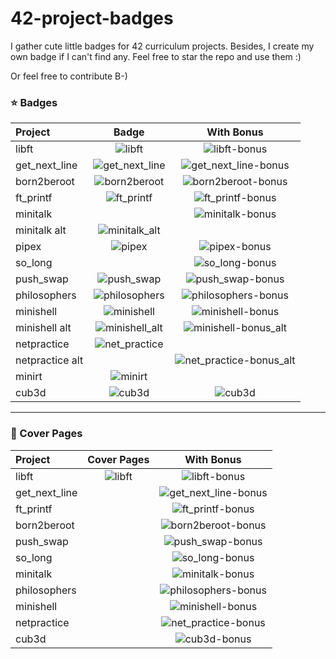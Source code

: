# 42-project-badges
I gather cute little badges for 42 curriculum projects. Besides, I create my own badge if I can't find any. Feel free to star the repo and use them :)

Or feel free to contribute B-)


### ⭐ Badges

| Project       |                    Badge                     |                        With Bonus                        |
| :------------  | :------------------------------------------: | :------------------------------------------------------: |
| libft          |         ![libft](./badges/libft.png)         |         ![libft-bonus](./badges/libft-bonus.png)         |
| get_next_line  | ![get_next_line](./badges/get_next_line.png) | ![get_next_line-bonus](./badges/get_next_line-bonus.png) |
| born2beroot    |   ![born2beroot](./badges/born2beroot.png)   |   ![born2beroot-bonus](./badges/born2beroot-bonus.png)   |
| ft_printf      |     ![ft_printf](./badges/ft_printf.png)     |     ![ft_printf-bonus](./badges/ft_printf-bonus.png)     |
| minitalk       |                                              |      ![minitalk-bonus](./badges/minitalk-bonus.png)      |
| minitalk alt   |  ![minitalk_alt](./badges/minitalk_alt.png)  |                                                          |
| pipex          |      ![pipex](./badges/pipex_frame.png)      |         ![pipex-bonus](./badges/pipex-bonus.png)         |
| so_long        |                                              |       ![so_long-bonus](./badges/so_long-bonus.png)       |
| push_swap      |     ![push_swap](./badges/push_swap.png)     |     ![push_swap-bonus](./badges/push_swap-bonus.png)     |
| philosophers   |  ![philosophers](./badges/philosophers.png)  |  ![philosophers-bonus](./badges/philosophers-bonus.png)  |
| minishell      |     ![minishell](./badges/minishell.png)     |     ![minishell-bonus](./badges/minishell-bonus.png)     |
| minishell alt  | ![minishell_alt](./badges/minishell_alt.png) | ![minishell-bonus_alt](./badges/minishell-bonus_alt.png) |
| netpractice    |  ![net_practice](./badges/net_practice.png)  |                                                          |
| netpractice alt|                                              |  ![net_practice-bonus_alt](./badges/net_practice-bonus_alt.png)  |
| minirt         |        ![minirt](./badges/minirt.png)        |                                                          |
| cub3d          |         ![cub3d](./badges/cub3d.png)         |            ![cub3d](./badges/cub3d-bonus.png)            |

---

### 🌠 Cover Pages

| Project       |            Cover Pages             |                           With Bonus                           |
| :------------ | :--------------------------------: | :------------------------------------------------------------: |
| libft         | ![libft](./covers/cover-libft.png) |         ![libft-bonus](./covers/cover-libft-bonus.png)         |
| get_next_line |                                    | ![get_next_line-bonus](./covers/cover-get_next_line-bonus.png) |
| ft_printf     |                                    |     ![ft_printf-bonus](./covers/cover-ft_printf-bonus.png)     |
| born2beroot   |                                    |   ![born2beroot-bonus](./covers/cover-born2beroot-bonus.png)   |
| push_swap     |                                    |     ![push_swap-bonus](./covers/cover-push_swap-bonus.png)     |
| so_long       |                                    |       ![so_long-bonus](./covers/cover-so_long-bonus.png)       |
| minitalk      |                                    |      ![minitalk-bonus](./covers/cover-minitalk-bonus.png)      |
| philosophers  |                                    |  ![philosophers-bonus](./covers/cover-philosophers-bonus.png)  |
| minishell     |                                    |     ![minishell-bonus](./covers/cover-minishell-bonus.png)     |
| netpractice   |                                    |  ![net_practice-bonus](./covers/cover-net_practice-bonus.png)  |
| cub3d         |                                    |         ![cub3d-bonus](./covers/cover-cub3d-bonus.png)         |
